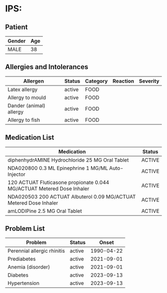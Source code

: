 # IPS:

## Patient

|Gender|Age|
|---|---|
|MALE|38|

## Allergies and Intolerances

|Allergen|Status|Category|Reaction|Severity|
|---|---|---|---|---|
|Latex allergy|active|FOOD|||
|Allergy to mould|active|FOOD|||
|Dander (animal) allergy|active|FOOD|||
|Allergy to fish|active|FOOD|||

## Medication List

|Medication|Status|
|---|---|
|diphenhydrAMINE Hydrochloride 25 MG Oral Tablet|ACTIVE|
|NDA020800 0.3 ML Epinephrine 1 MG/ML Auto-Injector|ACTIVE|
|120 ACTUAT Fluticasone propionate 0.044 MG/ACTUAT Metered Dose Inhaler|ACTIVE|
|NDA020503 200 ACTUAT Albuterol 0.09 MG/ACTUAT Metered Dose Inhaler|ACTIVE|
|amLODIPine 2.5 MG Oral Tablet|ACTIVE|

## Problem List

|Problem|Status|Onset|
|---|---|---|
|Perennial allergic rhinitis|active|1990-04-22|
|Prediabetes|active|2021-09-01|
|Anemia (disorder)|active|2021-09-01|
|Diabetes|active|2023-09-13|
|Hypertension|active|2023-09-13|
